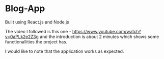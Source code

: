 # Blog-App
Built using React.js and Node.js

The video I followed is this one - https://www.youtube.com/watch?v=0aPLk2e2Z3g and the introduction is about 2 minutes which shows some functionallities the project has.

I would like to note that the application works as expected. 
